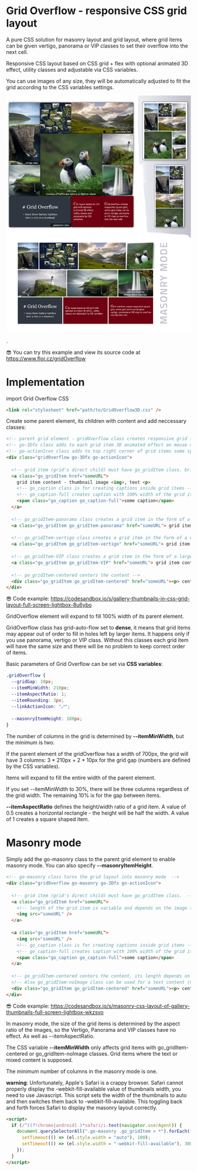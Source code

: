 # Grid Overflow - responsive CSS grid layout

A pure CSS solution for masonry layout and grid layout, where grid items can be given vertigo, pa­no­rama or VIP classes to set their over­flow into the next cell.

Responsive CSS layout based on CSS grid + flex with optional animated 3D effect, utility classes and adjustable via CSS variables.

You can use images of any size, they will be automatically adjusted to fit the grid according to the CSS variables settings.

![Grid Overflow example](https://raw.githubusercontent.com/Roman-Flossler/Grid-Overflow/main/gridOverflow.jpg)

.

😎 You can try this example and view its source code at https://www.flor.cz/gridOverflow


# Implementation

import Grid Overflow CSS

```html
<link rel="stylesheet" href="path/to/GridOverflow3D.css" />
```

Create some parent element, its children with content and add neccessary classes:

```html
<!-- parent grid element - gridOverflow class creates responsive grid from grid's direct children (items) -->
<!-- go-3Dfx class adds to each grid item 3D animated effect on mouse over  -->
<!-- go-actionIcon class adds to top right corner of grid items some symbol, but only if grid item is <a> tag  -->
<div class="gridOverflow go-3Dfx go-actionIcon">

  <!-- grid item (grid's direct child) must have go_gridItem class. Grid element has square form by default. -->
  <a class="go_gridItem href="someURL">
    grid item content - thumbnail image <img>, text <p>
    <!-- go_caption class is for creating captions inside grid items -->
    <!-- go_caption-full creates caption with 100% width of the grid item -->
    <span class="go_caption go_caption-full">some caption</span>
  </a>

  <!-- go_gridItem-panorama class creates a grid item in the form of a horizontal rectangle (2x1 cells) -->
  <a class="go_gridItem go_gridItem-panorama" href="someURL"> grid item content - thumbnail image <img>, text <p> </a>

  <!-- go_gridItem-vertigo class creates a grid item in the form of a vertical rectangle (1x2 cells) -->
  <a class="go_gridItem go_gridItem-vertigo" href="someURL"> grid item content - thumbnail image <img>, text <p> </a>

  <!-- go_gridItem-VIP class creates a grid item in the form of a large square (2x2 cells) -->
  <a class="go_gridItem go_gridItem-VIP" href="someURL"> grid item content - thumbnail image <img>, text <p> </a>

  <!-- go_gridItem-centered centers the content -->
  <div class="go_gridItem go_gridItem-centered" href="someURL"><p> centered content - typically some text </p></div>
</div>
```

😎 Code example: https://codesandbox.io/s/gallery-thumbnails-in-css-grid-layout-full-screen-lightbox-8u6ybo

GridOverflow element will expand to fill 100% width of its parent element.

GridOverflow class has grid-auto-flow set to **dense**, it means that grid items may appear out of order to fill in holes left by larger items. It happens only if you use panorama, vertigo or VIP class. Without this classes each grid item will have the same size and there will be no problem to keep correct order of items.

Basic parameters of Grid Overflow can be set via **CSS variables**:

```css
.gridOverflow {
  --gridGap: 10px;
  --itemMinWidth: 210px;
  --itemAspectRatio: 1;
  --itemRounding: 3px;
  --linkActionIcon: "⤢";

  --masonryItemHeight: 180px;
}
```

The number of columns in the grid is determined by **--itemMinWidth**, but the minimum is two.

If the parent element of the gridOverflow has a width of 700px, the grid will have 3 columns: 3 \* 210px + 2 \* 10px for the grid gap (numbers are defined by the CSS variables).

Items will expand to fill the entire width of the parent element.

If you set --itemMinWidth to 30%, there will be three columns regardless of the grid width. The remaining 10% is for the gap between items.

**--itemAspectRatio** defines the height/width ratio of a grid item. A value of 0.5 creates a horizontal rectangle - the height will be half the width. A value of 1 creates a square shaped item.

# Masonry mode

Simply add the go-masonry class to the parent grid element to enable masonry mode. You can also specify **--masonryItemHeight**.

```html
<!-- go-masonry class turns the grid layout into masonry mode  -->
<div class="gridOverflow go-masonry go-3Dfx go-actionIcon">

  <!-- grid item (grid's direct child) must have go_gridItem class.  -->
  <a class="go_gridItem href="someURL">
    <!-- length of the grid item is variable and depends on the image size, height depends on the --masonryItemHeight -->
    <img src="someURL" />
  </a>

  <a class="go_gridItem href="someURL">
    <img src="someURL" />
    <!-- go_caption class is for creating captions inside grid items -->
    <!-- go_caption-full creates caption with 100% width of the grid item -->
    <span class="go_caption go_caption-full">some caption</span>
  </a>

  <!-- go_gridItem-centered centers the content, its length depends on --itemMinWidth. -->
  <!-- Also go_gridItem-noImage class can be used for a text content (no centering)  -->
  <div class="go_gridItem go_gridItem-centered" href="someURL"><p> centered content - typically some text </p> </div>
</div>
```

😎 Code example: https://codesandbox.io/s/masonry-css-layout-of-gallery-thumbnails-full-screen-lightbox-wkzsvo

In masonry mode, the size of the grid items is determined by the aspect ratio of the images, so the Vertigo, Panorama and VIP classes have no effect. As well as --itemAspectRatio.

The CSS variable **--itemMinWidth** only affects grid items with go_gridItem-centered or go_gridItem-noImage classes. Grid items where the text or mixed content is supposed.

The minimum number of columns in the masonry mode is one.

**warning**: Unfortunately, Apple's Safari is a crappy browser. Safari cannot properly display the -webkit-fill-available value of thumbnails width, you need to use Javascript. 
This script sets the width of the thumbnails to auto and then switches them back to -webkit-fill-available. This toggling back and forth forces Safari to display the masonry layout correctly.

```html
<script>
  if (/^((?!chrome|android).)*safari/i.test(navigator.userAgent)) {
    document.querySelectorAll(".go-masonry .go_gridItem > *").forEach((el) => {
      setTimeout(() => (el.style.width = "auto"), 100);
      setTimeout(() => (el.style.width = "-webkit-fill-available"), 300);
    });
  }
</script>
```
